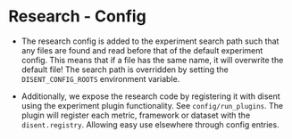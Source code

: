 # Research - Config

- The research config is added to the experiment search path such that any 
  files are found and read before that of the default experiment config.
  This means that if a file has the same name, it will overwrite the default file!
  The search path is overridden by setting the `DISENT_CONFIG_ROOTS` environment variable.

- Additionally, we expose the research code by registering it with disent using the experiment
  plugin functionality. See `config/run_plugins`. The plugin will register each metric, framework
  or dataset with the `disent.registry`. Allowing easy use elsewhere through config entries.
